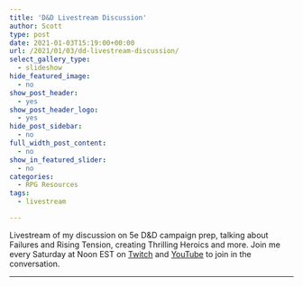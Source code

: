 ```yaml
---
title: 'D&D Livestream Discussion'
author: Scott
type: post
date: 2021-01-03T15:19:00+00:00
url: /2021/01/03/dd-livestream-discussion/
select_gallery_type:
  - slideshow
hide_featured_image:
  - no
show_post_header:
  - yes
show_post_header_logo:
  - yes
hide_post_sidebar:
  - no
full_width_post_content:
  - no
show_in_featured_slider:
  - no
categories:
  - RPG Resources
tags:
  - livestream

---
```

Livestream of my discussion on 5e D&D campaign prep, talking about Failures and Rising Tension, creating Thrilling Heroics and more. Join me every Saturday at Noon EST on <a rel="noreferrer noopener" href="https://www.twitch.tv/optionalrule" target="_blank">Twitch</a> and <a rel="noreferrer noopener" href="https://www.youtube.com/channel/UCi7AoQ6KbaZQqhdO7heKPqw" target="_blank">YouTube</a> to join in the conversation.

<hr class="wp-block-separator is-style-dots" />

<div class="ose-youtube wp-block-embed-youtube aligncenter">
</div>